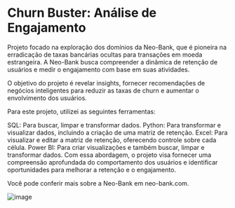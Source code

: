 # Churn Buster: Análise de Engajamento

Projeto focado na exploração dos domínios da Neo-Bank, que é pioneira na erradicação de taxas bancárias ocultas para transações em moeda estrangeira. A Neo-Bank busca compreender a dinâmica de retenção de usuários e medir o engajamento com base em suas atividades.

O objetivo do projeto é revelar insights, fornecer recomendações de negócios inteligentes para reduzir as taxas de churn e aumentar o envolvimento dos usuários.

Para este projeto, utilizei as seguintes ferramentas:

SQL: Para buscar, limpar e transformar dados.
Python: Para transformar e visualizar dados, incluindo a criação de uma matriz de retenção.
Excel: Para visualizar e editar a matriz de retenção, oferecendo controle sobre cada célula.
Power BI: Para criar visualizações e também buscar, limpar e transformar dados.
Com essa abordagem, o projeto visa fornecer uma compreensão aprofundada do comportamento dos usuários e identificar oportunidades para melhorar a retenção e o engajamento.

Você pode conferir mais sobre a Neo-Bank em neo-bank.com.

![image](https://github.com/user-attachments/assets/88715359-66ac-45df-a088-f8f461e605fa)
